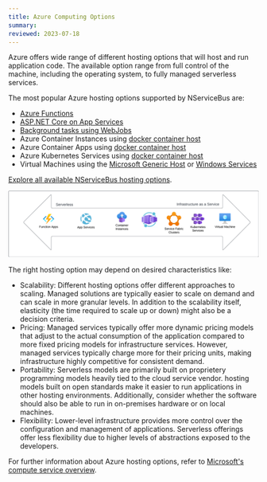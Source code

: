 ```yaml
---
title: Azure Computing Options
summary:
reviewed: 2023-07-18
---
```


Azure offers wide range of different hosting options that will host and run application code. The available option range from full control of the machine, including the operating system, to fully managed serverless services.

The most popular Azure hosting options supported by NServiceBus are:

* [Azure Functions](/nservicebus/hosting/azure-functions-service-bus/)
* [ASP.NET Core on App Services](/nservicebus/hosting/asp-net.md)
* [Background tasks using WebJobs](https://learn.microsoft.com/en-us/azure/app-service/webjobs-create)
* Azure Container Instances using [docker container host](/nservicebus/hosting/docker-host/)
* Azure Container Apps using [docker container host](/nservicebus/hosting/docker-host/)
* Azure Kubernetes Services using [docker container host](/nservicebus/hosting/docker-host/)
* Virtual Machines using the [Microsoft Generic Host](/nservicebus/hosting/extensions-hosting.md) or [Windows Services](/nservicebus/hosting/windows-service.md)

[Explore all available NServiceBus hosting options](/nservicebus/hosting/selecting.md).

![](azure-compute-overview.png)

The right hosting option may depend on desired characteristics like:

* Scalability: Different hosting options offer different approaches to scaling. Managed solutions are typically easier to scale on demand and can scale in more granular levels. In addition to the scalability itself, elasticity (the time required to scale up or down) might also be a decision criteria.
* Pricing: Managed services typically offer more dynamic pricing models that adjust to the actual consumption of the application compared to more fixed pricing models for infrastructure services. However, managed services typically charge more for their pricing units, making infrastructure highly competitive for consistent demand.
* Portability: Serverless models are primarily built on proprietery programming models heavily tied to the cloud service vendor. hosting models built on open standards make it easier to run applications in other hosting environments. Additionally, consider whether the software should also be able to run in on-premises hardware or on local machines.
* Flexibility: Lower-level infrastructure provides more control over the configuration and management of applications. Serverless offerings offer less flexibility due to higher levels of abstractions exposed to the developers.


For further information about Azure hosting options, refer to [Microsoft's compute service overview](https://learn.microsoft.com/en-us/azure/architecture/guide/technology-choices/compute-decision-tree).